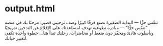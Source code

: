 # output.html
تنفّس حرًّا — البداية الصغيرة تصنع فرقًا كبيرًا وصف ترحيبي قصير: مرحبًا بك في منصة “تنفّس حرًّا” — مبادرة تطوعية تهدف لمساعدتك على الإقلاع عن التدخين تدريجيًا وبأسلوب هادئ ومحفّز دون ضغط أو محاضرات. رحلتك تبدأ هنا… خطوة واحدة تكفي لتغيير حياتك.
